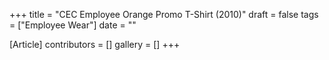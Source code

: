 +++
title = "CEC Employee Orange Promo T-Shirt (2010)"
draft = false
tags = ["Employee Wear"]
date = ""

[Article]
contributors = []
gallery = []
+++